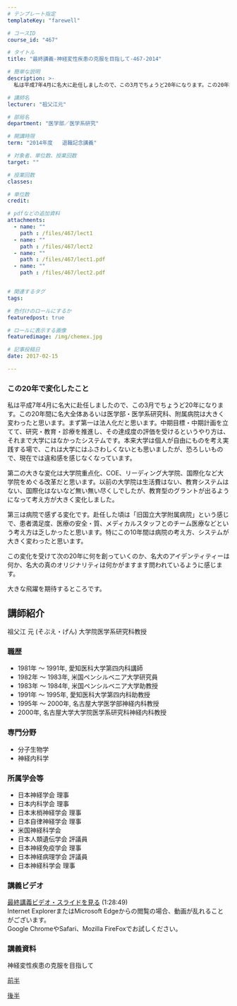 ```yaml
---
# テンプレート指定
templateKey: "farewell"

# コースID
course_id: "467"

# タイトル
title: "最終講義-神経変性疾患の克服を目指して-467-2014"

# 簡単な説明
description: >-
  私は平成7年4月に名大に赴任しましたので、この3月でちょうど20年になります。この20年間に名大全体あるいは医学部・医学系研究科、附属病院は大きく変わったと思います。まず第一は法人化だと思います。...

# 講師名
lecturer: "祖父江元"

# 部局名
department: "医学部／医学系研究"

# 開講時限
term: "2014年度	退職記念講義"

# 対象者、単位数、授業回数
target: ""

# 授業回数
classes: 

# 単位数
credit: 

# pdfなどの追加資料
attachments: 
  - name: "" 
    path : /files/467/lect1
  - name: "" 
    path : /files/467/lect2
  - name: "" 
    path : /files/467/lect1.pdf
  - name: "" 
    path : /files/467/lect2.pdf


# 関連するタグ
tags:

# 色付けのロールにするか
featuredpost: true

# ロールに表示する画像
featuredimage: /img/chemex.jpg

# 記事投稿日
date: 2017-02-15

---
```

### この20年で変化したこと 

私は平成7年4月に名大に赴任しましたので、この3月でちょうど20年になります。この20年間に名大全体あるいは医学部・医学系研究科、附属病院は大きく変わったと思います。まず第一は法人化だと思います。中期目標・中期計画を立てて、研究・教育・診療を推進し、その達成度の評価を受けるというやり方は、それまで大学にはなかったシステムです。本来大学は個人が自由にものを考え実践する場で、これは大学にはふさわしくないとも思いましたが、恐ろしいもので、現在では違和感を感じなくなっています。 

第二の大きな変化は大学院重点化、COE、リーディング大学院、国際化など大学院をめぐる改革だと思います。以前の大学院は生活費はない、教育システムはない、国際化はないなど無い無い尽くしでしたが、教育型のグラントが出るようになって考え方が大きく変化しました。 

第三は病院で感ずる変化です。赴任した頃は「旧国立大学附属病院」という感じで、患者満足度、医療の安全・質、メディカルスタッフとのチーム医療などという考え方は乏しかったと思います。特にこの10年間は病院の考え方、システムが大きく変わったと思います。 

この変化を受けて次の20年に何を創っていくのか、名大のアイデンティティーは何か、名大の真のオリジナリティは何かがますます問われているように感じます。 

大きな飛躍を期待するところです。
## 講師紹介

祖父江 元 (そぶえ・げん) 大学院医学系研究科教授 

### 職歴

  * 1981年 ～ 1991年, 愛知医科大学第四内科講師
  * 1982年 ～ 1983年, 米国ペンシルベニア大学研究員
  * 1983年 ～ 1984年, 米国ペンシルベニア大学助教授
  * 1991年 ～ 1995年, 愛知医科大学第四内科助教授
  * 1995年 ～ 2000年, 名古屋大学医学部神経内科教授
  * 2000年, 名古屋大学大学院医学系研究科神経内科教授

### 専門分野

  * 分子生物学
  * 神経内科学

### 所属学会等

  * 日本神経学会 理事
  * 日本内科学会 理事
  * 日本末梢神経学会 理事
  * 日本自律神経学会 理事
  * 米国神経科学会
  * 日本人類遺伝学会 評議員
  * 日本神経免疫学会 理事
  * 日本神経病理学会 評議員
  * 日本神経科学会 理事
### 講義ビデオ

[最終講義ビデオ・スライドを見る](http://nuvideo.media.nagoya-u.ac.jp/embed/790c5beff8ef0dd04bfccdee2df05024580edf5f) (1:28:49)  
Internet ExplorerまたはMicrosoft Edgeからの閲覧の場合、動画が乱れることがございます。  
Google ChromeやSafari、Mozilla FireFoxでお試しください。 

### 講義資料

神経変性疾患の克服を目指して


[前半](/files/467/lect1.pdf) 


[後半](/files/467/lect2.pdf) 
